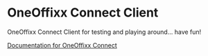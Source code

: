 # OneOffixx Connect Client
OneOffixx Connect Client for testing and playing around... have fun!

[Documentation for OneOffixx Connect](http://docs.oneoffixx.com)
